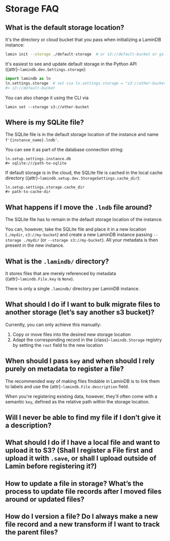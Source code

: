 # Storage FAQ

## What is the default storage location?

It's the directory or cloud bucket that you pass when initializing a LaminDB instance:

```bash
lamin init --storage ./default-storage  # or s3://default-bucket or gs://default-bucket
```

It's easiest to see and update default storage in the Python API ({attr}`~lamindb.dev.Settings.storage`):

```python
import lamindb as ln
ln.settings.storage  # set via ln.settings.storage = "s3://other-bucket"
#> s3://default-bucket
```

You can also change it using the CLI via

```
lamin set --storage s3://other-bucket
```

## Where is my SQLite file?

The SQLite file is in the default storage location of the instance and name `f'{instance_name}.lndb'`.

You can see it as part of the database connection string:

```
ln.setup.settings.instance.db
#> sqlite:///path-to-sqlite
```

If default storage is in the cloud, the SQLite file is cached in the local cache directory ({attr}`~lamindb.setup.dev.StorageSettings.cache_dir`):

```
ln.setup.settings.storage.cache_dir
#> path-to-cache-dir
```

## What happens if I move the `.lndb` file around?

The SQLite file has to remain in the default storage location of the instance.

You can, however, take the SQLite file and place it in a new location (`./mydir`, `s3://my-bucket`) and create a new LaminDB instance passing `--storage ./mydir` (or `--storage s3://my-bucket`). All your metadata is then present in the new instance.

## What is the `.lamindb/` directory?

It stores files that are merely referenced by metadata ({attr}`~lamindb.File.key` is `None`).

There is only a single `.lamindb/` directory per LaminDB instance.

## What should I do if I want to bulk migrate files to another storage (let’s say another s3 bucket)?

Currently, you can only achieve this manually:

1. Copy or move files into the desired new storage location
2. Adapt the corresponding record in the {class}`~lamindb.Storage` registry by setting the `root` field to the new location

## When should I pass `key` and when should I rely purely on metadata to register a file?

The recommended way of making files findable in LaminDB is to link them to labels and use the {attr}`~lamindb.File.description` field.

When you're registering existing data, however, they'll often come with a semantic `key`, defined as the relative path within the storage location.

## Will I never be able to find my file if I don’t give it a description?

## What should I do if I have a local file and want to upload it to S3? (Shall I register a File first and upload it with `.save`, or shall I upload outside of Lamin before registering it?)

## How to update a file in storage? What’s the process to update file records after I moved files around or updated files?

## How do I version a file? Do I always make a new file record and a new transform if I want to track the parent files?
